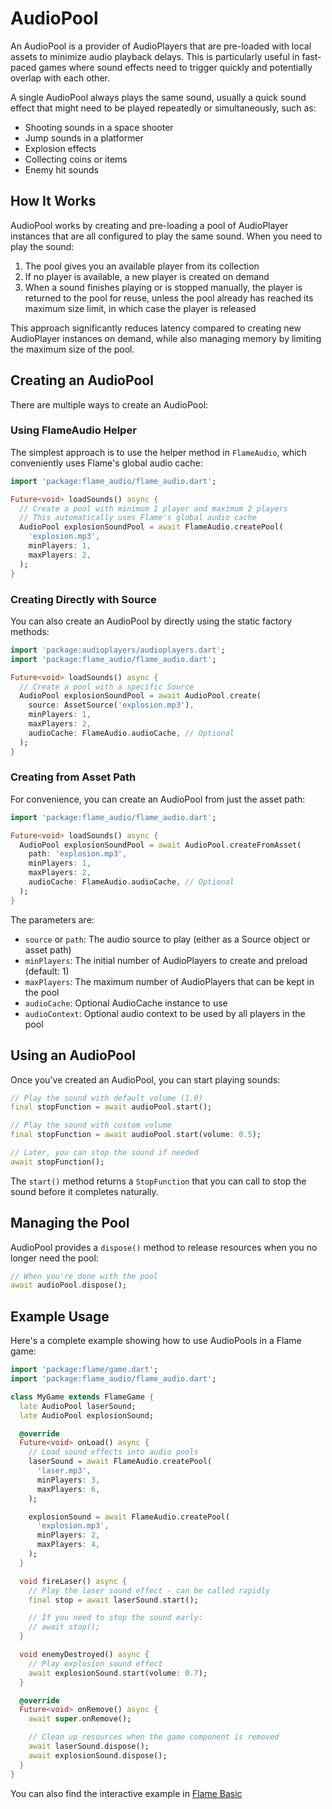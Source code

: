 # AudioPool

An AudioPool is a provider of AudioPlayers that are pre-loaded with local assets to minimize audio
playback delays. This is particularly useful in fast-paced games where sound effects need to trigger
quickly and potentially overlap with each other.

A single AudioPool always plays the same sound, usually a quick sound effect that might need to be
played repeatedly or simultaneously, such as:

- Shooting sounds in a space shooter
- Jump sounds in a platformer
- Explosion effects
- Collecting coins or items
- Enemy hit sounds


## How It Works

AudioPool works by creating and pre-loading a pool of AudioPlayer instances that are all configured
to play the same sound. When you need to play the sound:

1. The pool gives you an available player from its collection
2. If no player is available, a new player is created on demand
3. When a sound finishes playing or is stopped manually, the player is returned to the pool for reuse,
   unless the pool already has reached its maximum size limit, in which case the player is released

This approach significantly reduces latency compared to creating new AudioPlayer instances on demand,
while also managing memory by limiting the maximum size of the pool.


## Creating an AudioPool

There are multiple ways to create an AudioPool:


### Using FlameAudio Helper

The simplest approach is to use the helper method in `FlameAudio`, which conveniently uses Flame's
global audio cache:

```dart
import 'package:flame_audio/flame_audio.dart';

Future<void> loadSounds() async {
  // Create a pool with minimum 1 player and maximum 2 players
  // This automatically uses Flame's global audio cache
  AudioPool explosionSoundPool = await FlameAudio.createPool(
    'explosion.mp3',
    minPlayers: 1,
    maxPlayers: 2,
  );
}
```


### Creating Directly with Source

You can also create an AudioPool by directly using the static factory methods:

```dart
import 'package:audioplayers/audioplayers.dart';
import 'package:flame_audio/flame_audio.dart';

Future<void> loadSounds() async {
  // Create a pool with a specific Source
  AudioPool explosionSoundPool = await AudioPool.create(
    source: AssetSource('explosion.mp3'),
    minPlayers: 1,
    maxPlayers: 2,
    audioCache: FlameAudio.audioCache, // Optional
  );
}
```


### Creating from Asset Path

For convenience, you can create an AudioPool from just the asset path:

```dart
import 'package:flame_audio/flame_audio.dart';

Future<void> loadSounds() async {
  AudioPool explosionSoundPool = await AudioPool.createFromAsset(
    path: 'explosion.mp3',
    minPlayers: 1,
    maxPlayers: 2,
    audioCache: FlameAudio.audioCache, // Optional
  );
}
```

The parameters are:

- `source` or `path`: The audio source to play (either as a Source object or asset path)
- `minPlayers`: The initial number of AudioPlayers to create and preload (default: 1)
- `maxPlayers`: The maximum number of AudioPlayers that can be kept in the pool
- `audioCache`: Optional AudioCache instance to use
- `audioContext`: Optional audio context to be used by all players in the pool


## Using an AudioPool

Once you've created an AudioPool, you can start playing sounds:

```dart
// Play the sound with default volume (1.0)
final stopFunction = await audioPool.start();

// Play the sound with custom volume
final stopFunction = await audioPool.start(volume: 0.5);

// Later, you can stop the sound if needed
await stopFunction();
```

The `start()` method returns a `StopFunction` that you can call to stop the sound before it completes
naturally.


## Managing the Pool

AudioPool provides a `dispose()` method to release resources when you no longer need the pool:

```dart
// When you're done with the pool
await audioPool.dispose();
```


## Example Usage

Here's a complete example showing how to use AudioPools in a Flame game:

```dart
import 'package:flame/game.dart';
import 'package:flame_audio/flame_audio.dart';

class MyGame extends FlameGame {
  late AudioPool laserSound;
  late AudioPool explosionSound;

  @override
  Future<void> onLoad() async {
    // Load sound effects into audio pools
    laserSound = await FlameAudio.createPool(
      'laser.mp3',
      minPlayers: 3,
      maxPlayers: 6,
    );

    explosionSound = await FlameAudio.createPool(
      'explosion.mp3',
      minPlayers: 2,
      maxPlayers: 4,
    );
  }

  void fireLaser() async {
    // Play the laser sound effect - can be called rapidly
    final stop = await laserSound.start();

    // If you need to stop the sound early:
    // await stop();
  }

  void enemyDestroyed() async {
    // Play explosion sound effect
    await explosionSound.start(volume: 0.7);
  }

  @override
  Future<void> onRemove() async {
    await super.onRemove();

    // Clean up resources when the game component is removed
    await laserSound.dispose();
    await explosionSound.dispose();
  }
}
```

You can also find the interactive example in [Flame Basic](https://examples.flame-engine.org/)
